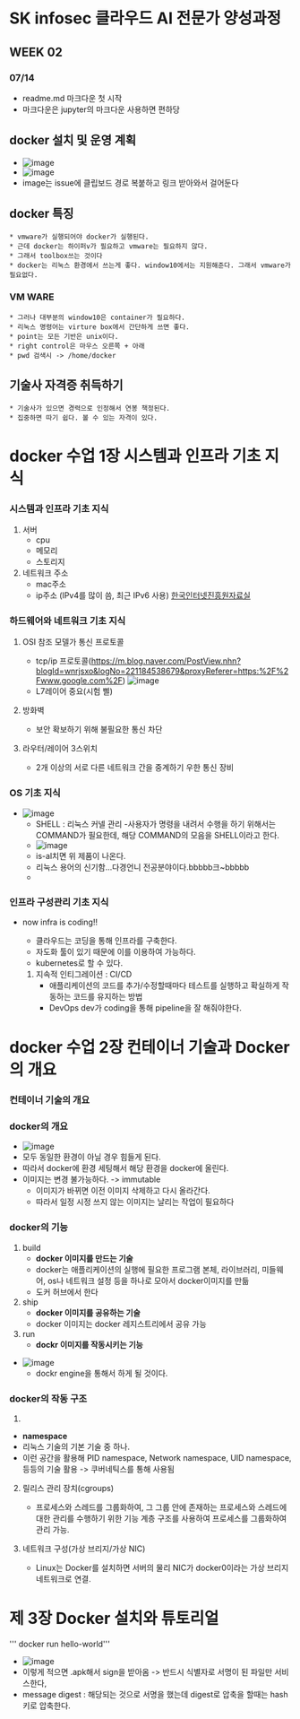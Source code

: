 # SK infosec 클라우드 AI 전문가 양성과정

## WEEK 02
### 07/14
* readme.md 마크다운 첫 시작
* 마크다운은 jupyter의 마크다운 사용하면 편하당

## docker 설치 및 운영 계획
* ![image](/uploads/4acbd46102919f769b48312216fc0111/image.png)
* ![image](/uploads/d21cee4a3aec09bf754f83bb1081ce35/image.png)
* image는 issue에 클립보드 경로 복붙하고 링크 받아와서 걸어둔다

## docker 특징
    * vmware가 실행되어야 docker가 실행된다.
    * 근데 docker는 하이퍼v가 필요하고 vmware는 필요하지 않다.
    * 그래서 toolbox쓰는 것이다
    * docker는 리눅스 환경에서 쓰는게 좋다. window10에서는 지원해준다. 그래서 vmware가 필요없다.
### VM WARE
    * 그러나 대부분의 window10은 container가 필요하다.
    * 리눅스 명령어는 virture box에서 간단하게 쓰면 좋다.
    * point는 모든 기반은 unix이다.
    * right control은 마우스 오른쪽 + 아래
    * pwd 검색시 -> /home/docker


## 기술사 자격증 취득하기
    * 기술사가 있으면 경력으로 인정해서 연봉 책정된다.
    * 집중하면 따기 쉽다. 볼 수 있는 자격이 있다.

# docker 수업 1장 시스템과 인프라 기초 지식

### 시스템과 인프라 기초 지식
1. 서버
    * cpu
    * 메모리
    * 스토리지
2. 네트워크 주소
    * mac주소
    * ip주소 (IPv4를 많이 씀, 최근 IPv6 사용)
    [한국인터넷진흥원자료실](https://www.kisa.or.kr/public/laws/laws3.jsp)
### 하드웨어와 네트워크 기초 지식
1. OSI 참조 모델가 통신 프로토콜
    * tcp/ip 프로토콜(https://m.blog.naver.com/PostView.nhn?blogId=wnrjsxo&logNo=221184538679&proxyReferer=https:%2F%2Fwww.google.com%2F)
    ![image](/uploads/0dae251da806c18d0ef3e2ffc3cc4bde/image.png)
    * L7레이어 중요(시험 삘)

2. 방화벽
    * 보안 확보하기 위해 불필요한 통신 차단
3. 라우터/레이어 3스위치
    * 2개 이상의 서로 다른 네트워크 간을 중계하기 우한 통신 장비

### OS 기초 지식
* ![image](/uploads/db2972022aff15918cee80d91623612f/image.png)
    * SHELL : 리눅스 커넬 관리
        -사용자가 명령을 내려서 수행을 하기 위해서는 COMMAND가 필요한데, 해당 COMMAND의 모음을 SHELL이라고 한다.
    * ![image](/uploads/8168dc73b34e1285093a0c65882cf262/image.png)
    * is-al치면 위 제품이 나온다.
    * 리눅스 용어의 신기함...다경언니 전공분야이다.bbbbb크~bbbbb
    * 
### 인프라 구성관리 기초 지식
* now infra is coding!!

    * 클라우드는 코딩을 통해 인프라를 구축한다.
    * 자도화 툴이 있기 때문에 이를 이용하여 가능하다.
    * kubernetes로 할 수 있다.

    1. 지속적 인티그레이션 : CI/CD
        * 애플리케이션의 코드를 추가/수정할때마다 테스트를 실행하고 확실하게 작동하는 코드를 유지하는 방법
        * DevOps dev가 coding을 통해 pipeline을 잘 해줘야한다.

# docker 수업 2장 컨테이너 기술과 Docker의 개요

### 컨테이너 기술의 개요
### docker의 개요
* ![image](/uploads/4c370b10c1b5490621d157f195ed1e2e/image.png)
* 모두 동일한 환경이 아닐 경우 힘들게 된다.
* 따라서 docker에 환경 세팅해서 해당 환경을 docker에 올린다.
* 이미지는 변경 불가능하다. -> immutable
    * 이미지가 바뀌면 이전 이미지 삭제하고 다시 올라간다.
    * 따라서 일정 시정 쓰지 않는 이미지는 날리는 작업이 필요하다
### docker의 기능
1. build
    * __docker 이미지를 만드는 기술__
    * docker는 애플리케이션의 실행에 필요한 프로그램 본체, 라이브러리, 미들웨어, os나 네트워크 설정 등을 하나로 모아서 docker이미지를 만듦
    * 도커 허브에서 한다
2. ship
    * __docker 이미지를 공유하는 기술__
    * docker 이미지는 docker 레지스트리에서 공유 가능
3. run
    * __dockr 이미지를 작동시키는 기능__
* ![image](/uploads/8ded5d5bac59e8d650d4c1191526c1f5/image.png)
    * dockr engine을 통해서 하게 될 것이다.

### docker의 작동 구조
1. 
* __namespace__
* 리눅스 기술의 기본 기술 중 하나.
* 이런 공간을 활용해 PID namespace, Network namespace, UID namespace, 등등의 기술 활용 -> 쿠버네틱스를 통해 사용됨

2. 릴리스 관리 장치(cgroups)
    * 프로세스와 스레드를 그룹화하여, 그 그룹 안에 존재하는 프로세스와 스레드에 대한 관리를 수행하기 위한 기능 계층 구조를 사용하여 프로세스를 그룹화하여 관리 가능. 

3. 네트워크 구성(가상 브리지/가상 NIC)
    * Linux는 Docker를 설치하면 서버의 물리 NIC가 docker0이라는 가상 브리지 네트워크로 연결. 

# 제 3장 Docker 설치와 튜토리얼
''' docker run hello-world'''
* ![image](/uploads/1c4067f364ad8df3dfe0503b88d3c8cc/image.png)
* 이렇게 적으면  .apk해서 sign을 받아옴 -> 반드시 식별자로 서명이 된 파일만 서비스한다,
* message digest : 해당되는 것으로 서명을 했는데 digest로 압축을 할때는 hash키로 압축한다.